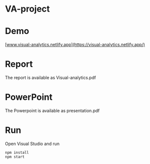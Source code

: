 # VA-project

# Demo

[www.visual-analytics.netlify.app](https://visual-analytics.netlify.app/)

# Report

The report is available as Visual-analytics.pdf

# PowerPoint

The Powerpoint is available as presentation.pdf

# Run

Open Visual Studio and run

```
npm install
npm start
```
